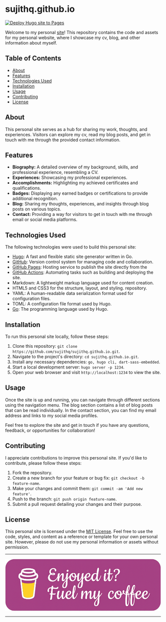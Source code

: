 <!-- GitAds-Verify: L8YG14H9D2SMP1LNF9KV5HHOJYCPGTIM -->
# sujithq.github.io

[![Deploy Hugo site to Pages](https://github.com/sujithq/sujithq.github.io/actions/workflows/hugo.yml/badge.svg)](https://github.com/sujithq/sujithq.github.io/actions/workflows/hugo.yml)

Welcome to my personal [site](https://sujithq.github.io)! This repository contains the code and assets for my personal website, where I showcase my cv, blog, and other information about myself.

## Table of Contents

- [About](#about)
- [Features](#features)
- [Technologies Used](#technologies-used)
- [Installation](#installation)
- [Usage](#usage)
- [Contributing](#contributing)
- [License](#license)

## About

This personal site serves as a hub for sharing my work, thoughts, and experiences. Visitors can explore my cv, read my blog posts, and get in touch with me through the provided contact information.

## Features

- **Biography:** A detailed overview of my background, skills, and professional experience, resembling a CV.
- **Experiences:** Showcasing my professional experiences.
- **Accomplishments:** Highlighting my achieved certificates and qualifications.
- **Badges:** Displaying any earned badges or certifications to provide additional recognition.
- **Blog:** Sharing my thoughts, experiences, and insights through blog posts on various topics.
- **Contact:** Providing a way for visitors to get in touch with me through email or social media platforms.

## Technologies Used

The following technologies were used to build this personal site:

- [Hugo](https://gohugo.io/): A fast and flexible static site generator written in Go.
- [GitHub](https://github.com/): Version control system for managing code and collaboration.
- [GitHub Pages](https://pages.github.com/): Hosting service to publish the site directly from the
- [GitHub Actions](https://docs.github.com/en/actions): Automating tasks such as building and deploying the site.
- Markdown: A lightweight markup language used for content creation.
- HTML5 and CSS3 for the structure, layout, and styling.
repository.
- YAML: A human-readable data serialization format used for configuration files.
- TOML: A configuration file format used by Hugo.
- [Go](https://go.dev/): The programming language used by Hugo.

## Installation

To run this personal site locally, follow these steps:

1. Clone this repository: `git clone https://github.com/sujithq/sujithq.github.io.git`.
2. Navigate to the project's directory: `cd sujithq.github.io.git`.
3. Install any necessary dependencies: `go, hugo cli, dart-sass-embedded`.
4. Start a local development server: `hugo server -p 1234`.
5. Open your web browser and visit `http://localhost:1234` to view the site.

## Usage

Once the site is up and running, you can navigate through different sections using the navigation menu. The blog section contains a list of blog posts that can be read individually. In the contact section, you can find my email address and links to my social media profiles.

Feel free to explore the site and get in touch if you have any questions, feedback, or opportunities for collaboration!

## Contributing

I appreciate contributions to improve this personal site. If you'd like to contribute, please follow these steps:

1. Fork the repository.
2. Create a new branch for your feature or bug fix: `git checkout -b feature-name`.
3. Make your changes and commit them: `git commit -am 'Add new feature'`.
4. Push to the branch: `git push origin feature-name`.
5. Submit a pull request detailing your changes and their purpose.

## License

This personal site is licensed under the [MIT License](LICENSE). Feel free to use the code, styles, and content as a reference or template for your own personal site. However, please do not use my personal information or assets without permission.

---

 ![Buy Me A Coffee](bmc.png)

---

